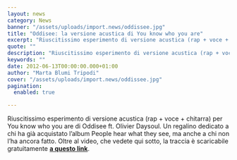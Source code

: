 ```yaml
---
layout: news
category: News
banner: "/assets/uploads/import.news/oddissee.jpg"
title: "Oddisee: la versione acustica di You know who you are"
excerpt: "Riuscitissimo esperimento di versione acustica (rap + voce + chitarra) per You know who you are di Oddisee ft. Olivier Daysoul. Un regalino dedicato a chi ha già acquistato l’album People hear what they see, ma anche a chi non l’ha ancora fatto. Oltre al video, che vedete qui sotto, la traccia è scaricabile gratuitamente [&hellip"
quote: ""
description: "Riuscitissimo esperimento di versione acustica (rap + voce + chitarra) per You know who you are di Oddisee ft. Olivier Daysoul. Un regalino dedicato a chi ha già acquistato l’album People hear what they see, ma anche a chi non l’ha ancora fatto. Oltre al video, che vedete qui sotto, la traccia è scaricabile gratuitamente [&hellip"
keywords: ""
date: 2012-06-13T00:00:00.000+01:00
author: "Marta Blumi Tripodi"
cover: "/assets/uploads/import.news/oddissee.jpg"
pagination:
  enabled: true

---
```


Riuscitissimo esperimento di versione acustica (rap + voce + chitarra) per You know who you are di Oddisee ft. Olivier Daysoul. Un regalino dedicato a chi ha già acquistato l’album People hear what they see, ma anche a chi non l’ha ancora fatto. Oltre al video, che vedete qui sotto, la traccia è scaricabile gratuitamente **[a questo link](https://mellomusicgroup.bandcamp.com/track/you-know-who-you-are-f-olivier-daysoul-acoustic-bonus "http://mellomusicgroup.bandcamp.com/track/you-know-who-you-are-f-olivier-daysoul-acoustic-bonus")**.  